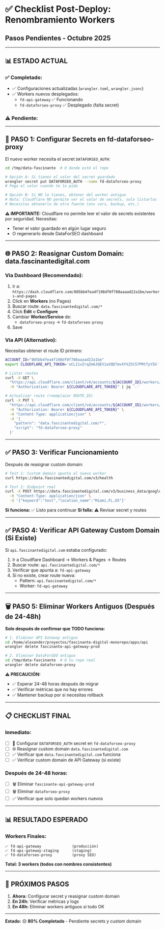 # ✅ Checklist Post-Deploy: Renombramiento Workers
## Pasos Pendientes - Octubre 2025

---

## 📊 **ESTADO ACTUAL**

### **✅ Completado:**
- ✅ Configuraciones actualizadas (`wrangler.toml`, `wrangler.jsonc`)
- ✅ Workers nuevos desplegados:
  - `fd-api-gateway` ✅ Funcionando
  - `fd-dataforseo-proxy` ✅ Desplegado (falta secret)

### **⚠️ Pendiente:**

---

## 🔐 **PASO 1: Configurar Secrets en fd-dataforseo-proxy**

El nuevo worker necesita el secret `DATAFORSEO_AUTH`:

```bash
cd /tmp/data-fascinante  # O donde esté el repo

# Opción A: Si tienes el valor del secret guardado
wrangler secret put DATAFORSEO_AUTH --name fd-dataforseo-proxy
# Pega el valor cuando te lo pida

# Opción B: Si NO lo tienes, obtener del worker antiguo
# Nota: Cloudflare NO permite ver el valor de secrets, solo listarlos
# Necesitas obtenerlo de otra fuente (env vars, backup, etc.)
```

**⚠️ IMPORTANTE:** Cloudflare no permite leer el valor de secrets existentes por seguridad. Necesitas:
- Tener el valor guardado en algún lugar seguro
- O regenerarlo desde DataForSEO dashboard

---

## 🌐 **PASO 2: Reasignar Custom Domain: data.fascinantedigital.com**

### **Via Dashboard (Recomendado):**

1. Ir a: `https://dash.cloudflare.com/805bb4fea4f198df0f788aaaad22a1be/workers-and-pages`
2. Click en **Workers** (no Pages)
3. Buscar route: `data.fascinantedigital.com/*`
4. Click **Edit** o **Configure**
5. Cambiar **Worker/Service** de:
   - `dataforseo-proxy` → `fd-dataforseo-proxy`
6. Save

### **Via API (Alternativo):**

Necesitas obtener el route ID primero:

```bash
ACCOUNT_ID="805bb4fea4f198df0f788aaaad22a1be"
export CLOUDFLARE_API_TOKEN='uCL11vZrqZm6JQEV1aVQD7mvXYX25C57PMtTyY5G'

# Listar routes
curl -X GET \
  "https://api.cloudflare.com/client/v4/accounts/${ACCOUNT_ID}/workers/routes" \
  -H "Authorization: Bearer ${CLOUDFLARE_API_TOKEN}" | jq '.'

# Actualizar route (reemplazar ROUTE_ID)
curl -X PUT \
  "https://api.cloudflare.com/client/v4/accounts/${ACCOUNT_ID}/workers/routes/{ROUTE_ID}" \
  -H "Authorization: Bearer ${CLOUDFLARE_API_TOKEN}" \
  -H "Content-Type: application/json" \
  -d '{
    "pattern": "data.fascinantedigital.com/*",
    "script": "fd-dataforseo-proxy"
  }'
```

---

## ✅ **PASO 3: Verificar Funcionamiento**

Después de reasignar custom domain:

```bash
# Test 1: Custom domain apunta al nuevo worker
curl https://data.fascinantedigital.com/v3/health

# Test 2: Endpoint real
curl -X POST https://data.fascinantedigital.com/v3/business_data/google/my_business_info/live.ai \
  -H "Content-Type: application/json" \
  -d '{"keyword":"test","location_name":"Miami,FL,US"}'
```

**Si funciona:** ✅ Listo para continuar
**Si falla:** ⚠️ Revisar secret y routes

---

## ✅ **PASO 4: Verificar API Gateway Custom Domain (Si Existe)**

Si `api.fascinantedigital.com` estaba configurado:

1. Ir a Cloudflare Dashboard → Workers & Pages → Routes
2. Buscar route: `api.fascinantedigital.com/*`
3. Verificar que apunta a: `fd-api-gateway`
4. Si no existe, crear route nueva:
   - Pattern: `api.fascinantedigital.com/*`
   - Worker: `fd-api-gateway`

---

## 🗑️ **PASO 5: Eliminar Workers Antiguos (Después de 24-48h)**

**Solo después de confirmar que TODO funciona:**

```bash
# 1. Eliminar API Gateway antiguo
cd /home/alexander/proyectos/fascinante-digital-monorepo/apps/api
wrangler delete fascinante-api-gateway-prod

# 2. Eliminar DataForSEO antiguo
cd /tmp/data-fascinante  # O tu repo real
wrangler delete dataforseo-proxy
```

**⚠️ PRECAUCIÓN:**
- ✅ Esperar 24-48 horas después de migrar
- ✅ Verificar métricas que no hay errores
- ✅ Mantener backup por si necesitas rollback

---

## 📋 **CHECKLIST FINAL**

### **Inmediato:**
- [ ] 🔐 Configurar `DATAFORSEO_AUTH` secret en `fd-dataforseo-proxy`
- [ ] 🌐 Reasignar custom domain `data.fascinantedigital.com`
- [ ] ✅ Verificar que `data.fascinantedigital.com` funciona
- [ ] ✅ Verificar custom domain de API Gateway (si existe)

### **Después de 24-48 horas:**
- [ ] 🗑️ Eliminar `fascinante-api-gateway-prod`
- [ ] 🗑️ Eliminar `dataforseo-proxy`
- [ ] ✅ Verificar que solo quedan workers nuevos

---

## 📊 **RESULTADO ESPERADO**

### **Workers Finales:**
```
✅ fd-api-gateway              (producción)
✅ fd-api-gateway-staging      (staging)
✅ fd-dataforseo-proxy         (proxy SEO)
```

**Total: 3 workers (todos con nombres consistentes)**

---

## 🎯 **PRÓXIMOS PASOS**

1. **Ahora:** Configurar secret y reasignar custom domain
2. **En 24h:** Verificar métricas y logs
3. **En 48h:** Eliminar workers antiguos si todo OK

---

**Estado:** 🟡 **80% Completado** - Pendiente secrets y custom domain
